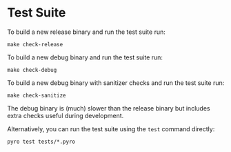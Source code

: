 # Test Suite

To build a new release binary and run the test suite run:

    make check-release

To build a new debug binary and run the test suite run:

    make check-debug

To build a new debug binary with sanitizer checks and run the test suite run:

    make check-sanitize

The debug binary is (much) slower than the release binary but includes extra checks useful during development.

Alternatively, you can run the test suite using the `test` command directly:

    pyro test tests/*.pyro
